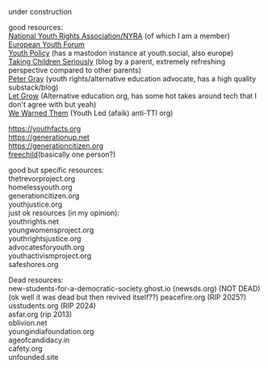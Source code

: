 under construction

good resources:  
[National Youth Rights Association/NYRA](https://youthrights.org) (of which I am a member)  
[European Youth Forum](https://youthforum.org)  
[Youth Policy](https://youthpolicy.org) (has a mastodon instance at youth.social, also europe)  
[Taking Children Seriously](https://takingchildrenseriously.com) (blog by a parent, extremely refreshing perspective compared to other parents)  
[Peter Gray](https://petergray.org/) (youth rights/alternative education advocate, has a high quality substack/blog)  
[Let Grow](https://letgrow.org) (Alternative education org, has some hot takes around tech that I don't agree with but yeah)  
[We Warned Them](https://wewarnedthem.org) (Youth Led (afaik) anti-TTI org)

https://youthfacts.org  
https://generationup.net  
https://generationcitizen.org  
[freechild](https://freechild.org)(basically one person?)

good but specific resources:  
thetrevorproject.org  
homelessyouth.org  
generationcitizen.org  
youthjustice.org  
just ok resources (in my opinion):  
youthrights.net  
youngwomensproject.org  
youthrightsjustice.org  
advocatesforyouth.org  
youthactivismproject.org  
safeshores.org

Dead resources:  
new-students-for-a-democratic-society.ghost.io (newsds.org) (NOT DEAD) (ok well it was dead but then revived itself??)
peacefire.org (RIP 2025?)  
usstudents.org (RIP 2024)  
asfar.org (rip 2013)  
oblivion.net  
youngindiafoundation.org  
ageofcandidacy.in  
cafety.org  
unfounded.site
